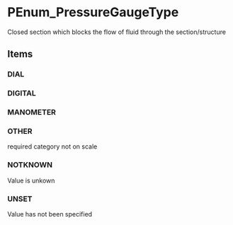 # PEnum_PressureGaugeType

Closed section which blocks the flow of fluid through the section/structure

## Items

### DIAL


### DIGITAL


### MANOMETER


### OTHER
required category not on scale

### NOTKNOWN
Value is unkown

### UNSET
Value has not been specified
